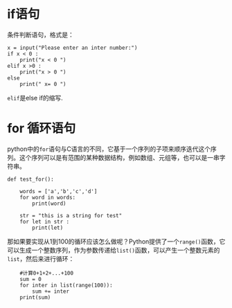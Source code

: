 # if语句
条件判断语句，格式是：

```
x = input("Please enter an inter number:")
if x < 0 :
	print("x < 0 ")
elif x >0 :
	print("x > 0 ")
else 
	print(" x= 0 ")

```
`elif`是else if的缩写.

# for 循环语句
python中的`for`语句与C语言的不同，它基于一个序列的子项来顺序迭代这个序列。这个序列可以是有范围的某种数据结构，例如数组、元组等，也可以是一串字符串。


```
def test_for():

    words = ['a','b','c','d']
    for word in words:
        print(word)

    str = "this is a string for test"
    for let in str :
        print(let)
```
那如果要实现从1到100的循环应该怎么做呢？Python提供了一个`range()`函数，它可以生成一个整数序列，作为参数传递给`list()`函数，可以产生一个整数元素的`list`，然后来进行循环：

```
    #计算0+1+2+...+100
    sum = 0
    for inter in list(range(100)):
        sum += inter
    print(sum)
```




